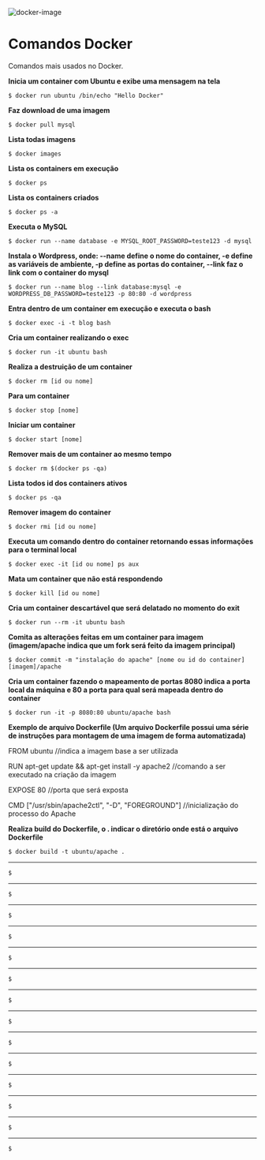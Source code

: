 ![docker-image](https://cloud.githubusercontent.com/assets/1865566/20648336/132e3ec6-b48b-11e6-8738-f4e111cfe335.png)


# Comandos Docker

Comandos mais usados no Docker.

**Inicia um container com Ubuntu e exibe uma mensagem na tela**

`$ docker run ubuntu /bin/echo "Hello Docker"`

**Faz download de uma imagem**

`$ docker pull mysql`

**Lista todas imagens**

`$ docker images`

**Lista os containers em execução**

`$ docker ps`

**Lista os containers criados**

`$ docker ps -a`

**Executa o MySQL**

`$ docker run --name database -e MYSQL_ROOT_PASSWORD=teste123 -d mysql`

**Instala o Wordpress, onde: --name define o nome do container, -e define as variáveis de ambiente, -p define as portas do container, --link faz o link com o container do mysql**

`$ docker run --name blog --link database:mysql -e WORDPRESS_DB_PASSWORD=teste123 -p 80:80 -d wordpress`

**Entra dentro de um container em execução e executa o bash**

`$ docker exec -i -t blog bash`

**Cria um container realizando o exec**

`$ docker run -it ubuntu bash`

**Realiza a destruição de um container**

`$ docker rm [id ou nome]`

**Para um container**

`$ docker stop [nome]`

**Iniciar um container**

`$ docker start [nome]`

**Remover mais de um container ao mesmo tempo**

`$ docker rm $(docker ps -qa)`

**Lista todos id dos containers ativos**

`$ docker ps -qa`

**Remover imagem do container**

`$ docker rmi [id ou nome]`

**Executa um comando dentro do container retornando essas informações para o terminal local**

`$ docker exec -it [id ou nome] ps aux`

**Mata um container que não está respondendo**

`$ docker kill [id ou nome]`

**Cria um container descartável que será delatado no momento do exit**

`$ docker run --rm -it ubuntu bash`

**Comita as alterações feitas em um container para imagem (imagem/apache indica que um fork será feito da imagem principal)**

`$ docker commit -m "instalação do apache" [nome ou id do container] [imagem]/apache`

**Cria um container fazendo o mapeamento de portas 8080 indica a porta local da máquina e 80 a porta para qual será mapeada dentro do container**

`$ docker run -it -p 8080:80 ubuntu/apache bash`

**Exemplo de arquivo Dockerfile (Um arquivo Dockerfile possui uma série de instruções para montagem de uma imagem de forma automatizada)**

FROM ubuntu //indica a imagem base a ser utilizada

RUN apt-get update && apt-get install -y apache2 //comando a ser executado na criação da imagem

EXPOSE 80 //porta que será exposta

CMD ["/usr/sbin/apache2ctl", "-D", "FOREGROUND"] //inicialização do processo do Apache

**Realiza build do Dockerfile, o . indicar o diretório onde está o arquivo Dockerfile**

`$ docker build -t ubuntu/apache .`

****

`$`

****

`$`

****

`$`

****

`$`

****

`$`

****

`$`

****

`$`

****

`$`

****

`$`

****

`$`

****

`$`

****

`$`

****

`$`

****

`$`




